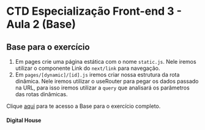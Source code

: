 # CTD Especialização Front-end 3 - Aula 2 (Base)

## Base para o exercício

1. Em pages crie uma página estática com o nome `static.js`. Nele iremos utilizar o componente Link do `next/link` para navegação.
2. Em `pages/[dynamic]/[id].js` iremos criar nossa estrutura da rota dinâmica. Nele iremos utilizar o useRouter para pegar os dados passado na URL, para isso iremos utilizar a `query` que analisará os parâmetros das rotas dinâmicas. 

Clique [aqui](https://github.com/PedagogiaDHBrasil/ctd-esp-front3-aula2-completo) para te acesso a Base para o exercício completo.

#### Digital House
